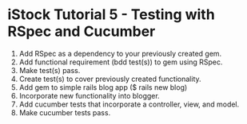 # iStock Tutorial 5 - Testing with RSpec and Cucumber

1. Add RSpec as a dependency to your previously created gem.
2. Add functional requirement (bdd test(s)) to gem using RSpec.
3. Make test(s) pass.
4. Create test(s) to cover previously created functionality.
5. Add gem to simple rails blog app ($ rails new blog)
6. Incorporate new functionality into blogger.
7. Add cucumber tests that incorporate a controller, view, and model.
8. Make cucumber tests pass.
